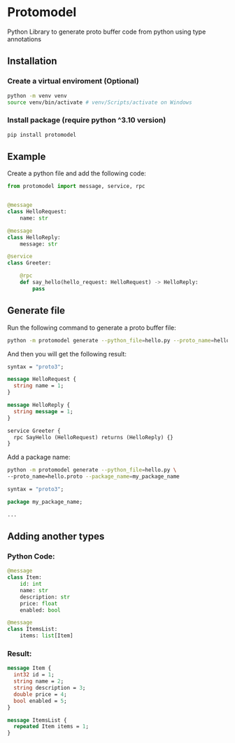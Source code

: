 

# Protomodel
Python Library to generate proto buffer code from python using type annotations

## Installation
### Create a virtual enviroment (Optional)
```bash
python -m venv venv
source venv/bin/activate # venv/Scripts/activate on Windows
```
### Install package (require python ^3.10 version)
```bash
pip install protomodel
```
## Example
Create a python file and add the following code:
```python
from protomodel import message, service, rpc


@message
class HelloRequest:
    name: str

@message
class HelloReply:
    message: str

@service
class Greeter:

    @rpc
    def say_hello(hello_request: HelloRequest) -> HelloReply:
        pass

```

## Generate file

Run the following command to generate a proto buffer file:
```bash
python -m protomodel generate --python_file=hello.py --proto_name=hello.proto
```


And then you will get the following result:
```proto
syntax = "proto3";

message HelloRequest {
  string name = 1;
}

message HelloReply {
  string message = 1;
}

service Greeter {
  rpc SayHello (HelloRequest) returns (HelloReply) {}
}
```

Add a package name:
```bash
python -m protomodel generate --python_file=hello.py \
--proto_name=hello.proto --package_name=my_package_name
```

```proto
syntax = "proto3";

package my_package_name;

...
```

## Adding another types
### Python Code:
```python
@message
class Item:
    id: int
    name: str
    description: str
    price: float
    enabled: bool

@message
class ItemsList:
    items: list[Item]
```

### Result:
```proto
message Item {
  int32 id = 1;
  string name = 2;
  string description = 3;
  double price = 4;
  bool enabled = 5;
}

message ItemsList {
  repeated Item items = 1;
}
```